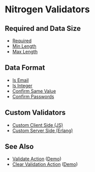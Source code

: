 <!-- dash: Validators | Guide | ##:Section -->


# Nitrogen Validators

## Required and Data Size
 *  [Required](is_required.md)
 *  [Min Length](min_length.md)
 *  [Max Length](max_length.md)

## Data Format
 *  [Is Email](is_email.md)
 *  [Is Integer](is_integer.md)
 *  [Confirm Same Value](confirm_same.md)
 *  [Confirm Passwords](confirm_password.md)

## Custom Validators
 *  [Custom Client Side (JS)](js_custom.md)
 *  [Custom Server Side (Erlang)](custom.md)

## See Also
 *  [Validate Action](validate.md) ([Demo](http://nitrogenproject.com/demos/validation))
 *  [Clear Validation Action](clear_validation.md) ([Demo](http://nitrogenproject.com/demos/clear_validation))
